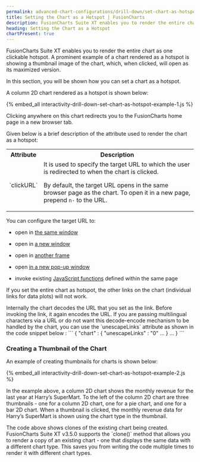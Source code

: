 ```yaml
---
permalink: advanced-chart-configurations/drill-down/set-chart-as-hotspot.html
title: Setting the Chart as a Hotspot | FusionCharts
description: FusionCharts Suite XT enables you to render the entire chart as one clickable hotspot.
heading: Setting the Chart as a Hotspot
chartPresent: true
---
```


FusionCharts Suite XT enables you to render the entire chart as one clickable hotspot. A prominent example of a chart rendered as a hotspot is showing a thumbnail image of the chart, which, when clicked, will open as its maximized version.

In this section, you will be shown how you can set a chart as a hotspot.

A column 2D chart rendered as a hotspot is shown below:

{% embed_all interactivity-drill-down-set-chart-as-hotspot-example-1.js %}

Clicking anywhere on this chart redirects you to the FusionCharts home page in a new browser tab.

Given below is a brief description of the attribute used to render the chart as a hotspot:

<table>
  <tr>
    <th>Attribute</th>
    <th>Description</th>
  </tr>
  <tr>
    <td>`clickURL`
</td>
    <td>It is used to specify the target URL to which the user is redirected to when the chart is clicked.

By default, the target URL opens in the same browser page as the chart. To open it in a new page, prepend `n-` to the URL.</td>
  </tr>
</table>


You can configure the target URL to:

* open in [the same window](/advanced-charting/drill-down/simple-drill-down)

* open in [a new window](/advanced-charting/drill-down/simple-drill-down)

* open in [another frame](/advanced-charting/drill-down/opening-in-pop-up-or-frames)

* open [in a new pop-up window](/advanced-charting/drill-down/opening-in-pop-up-or-frames)

* invoke existing [JavaScript functions](/advanced-charting/drill-down/linkedcharts) defined within the same page

<p class="text-info"> If you set the entire chart as hotspot, the other links on the chart (individual links for data plots) will not work.  </p>

<p class="text-info">Internally the chart decodes the URL that you set as the link. Before invoking the link, it again encodes the URL. If you are passing multilingual characters via a URL or do not want this decode-encode mechanism to be handled by the chart, you can use the `unescapeLinks` attribute as shown in the code snippet below :
```
{
    "chart" : {
        "unescapeLinks" : "0"
        ...
    }
    ...
}
```
</p>

### Creating a Thumbnail of the Chart

An example of creating thumbnails for charts is shown below:

{% embed_all interactivity-drill-down-set-chart-as-hotspot-example-2.js %}

In the example above, a column 2D chart shows the monthly revenue for the last year at Harry’s SuperMart. To the left of the column 2D chart are three thumbnails - one for a column 2D chart, one for a pie chart, and one for a bar 2D chart. When a thumbnail is clicked, the monthly revenue data for Harry’s SuperMart is shown using the chart type in the thumbnail.

<p class="text-info"> The code above shows clones of the existing chart being created. FusionCharts Suite XT v3.5.0 supports the `clone()` method that allows you to render a copy of an existing chart - one that displays the same data with a different chart type. This saves you from writing the code multiple times to render it with different chart types.</p>
